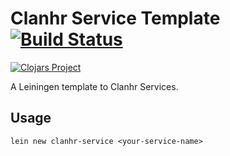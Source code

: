 # Clanhr Service Template [![Build Status](https://app.travis-ci.com/clanhr/clanhr-service.svg?branch=master)](https://app.travis-ci.com/clanhr/clanhr-service)

[![Clojars Project](http://clojars.org/clanhr-service/lein-template/latest-version.svg)](http://clojars.org/clanhr-service/lein-template)

A Leiningen template to Clanhr Services.

Usage
-----

```
lein new clanhr-service <your-service-name>
```
